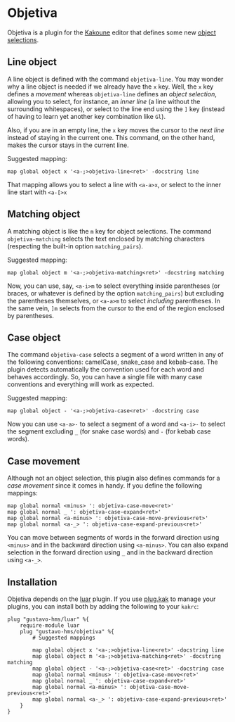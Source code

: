 # Objetiva

Objetiva is a plugin for the [Kakoune](http://kakoune.org/) editor that defines some new [object selections](https://github.com/mawww/kakoune/blob/master/doc/pages/keys.asciidoc#object-selection).

## Line object

A line object is defined with the command `objetiva-line`. You may wonder why a line object is needed if we already have the `x` key. Well, the `x` key defines a *movement* whereas `objetiva-line` defines an *object selection*, allowing you to select, for instance, an *inner line* (a line without the surrounding whitespaces), or select to the line end using the `]` key (instead of having to learn yet another key combination like `Gl`).

Also, if you are in an empty line, the `x` key moves the cursor to the *next line* instead of staying in the current one. This command, on the other hand, makes the cursor stays in the current line. 

Suggested mapping:

```
map global object x '<a-;>objetiva-line<ret>' -docstring line
```

That mapping allows you to select a line with `<a-a>x`, or select to the inner line start with `<a-[>x`

## Matching object

A matching object is like the `m` key for object selections. The command `objetiva-matching` selects the text enclosed by matching characters (respecting the built-in option `matching_pairs`).

Suggested mapping:

```
map global object m '<a-;>objetiva-matching<ret>' -docstring matching
```

Now, you can use, say, `<a-i>m` to select everything inside parentheses (or braces, or whatever is defined by the option `matching_pairs`) but excluding the parentheses themselves, or `<a-a>m` to select *including* parentheses. In the same vein, `]m` selects from the cursor to the end of the region enclosed by parentheses.

## Case object

The command `objetiva-case` selects a segment of a word written in any of the following conventions: camelCase, snake_case and kebab-case. The plugin detects automatically the convention used for each word and behaves accordingly. So, you can have a single file with many case conventions and everything will work as expected.

Suggested mapping:

```
map global object - '<a-;>objetiva-case<ret>' -docstring case
```

Now you can use `<a-a>-` to select a segment of a word and `<a-i>-` to select the segment excluding `_` (for snake case words) and `-` (for kebab case words).

## Case movement

Although not an object selection, this plugin also defines commands for a *case movement* since it comes in handy. If you define the following mappings:

```
map global normal <minus> ': objetiva-case-move<ret>'
map global normal _ ': objetiva-case-expand<ret>'
map global normal <a-minus> ': objetiva-case-move-previous<ret>'
map global normal <a-_> ': objetiva-case-expand-previous<ret>'
```

You can move between segments of words in the forward direction using `<minus>` and in the backward direction using `<a-minus>`. You can also expand selection in the forward direction using `_` and in the backward direction using `<a-_>`.

## Installation

Objetiva depends on the [luar](https://github.com/gustavo-hms/luar) plugin. If you use [plug.kak](https://github.com/robertmeta/plug.kak) to manage your plugins, you can install both by adding the following to your `kakrc`:

```
plug "gustavo-hms/luar" %{
	require-module luar
    plug "gustavo-hms/objetiva" %{
        # Suggested mappings

        map global object x '<a-;>objetiva-line<ret>' -docstring line
        map global object m '<a-;>objetiva-matching<ret>' -docstring matching
        map global object - '<a-;>objetiva-case<ret>' -docstring case
        map global normal <minus> ': objetiva-case-move<ret>'
        map global normal _ ': objetiva-case-expand<ret>'
        map global normal <a-minus> ': objetiva-case-move-previous<ret>'
        map global normal <a-_> ': objetiva-case-expand-previous<ret>'
    }
}
```
